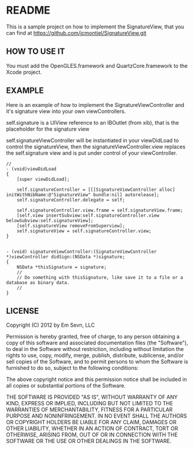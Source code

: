 README
======

This is a sample project on how to implement the SignatureView, that you can find at https://github.com/jcmontiel/SignatureView.git

HOW TO USE IT
-------------

You must add the OpenGLES.framework and QuartzCore.framework to the Xcode project.

EXAMPLE
-------

Here is an example of how to implement the SignatureViewController and it's signature view into your own viewControllers.

self.signature is a UIView reference to an IBOutlet (from xib), that is the placeholder for the signature view

self.signatureViewController will be instantiated in your viewDidLoad to control the signatureView, then the signatureViewController.view replaces the self.signature view and is put under control of your viewController.

	//
	- (void)viewDidLoad
	{
		[super viewDidLoad];
  
		self.signatureController = [[[SignatureViewController alloc] initWithNibName:@"SignatureView" bundle:nil] autorelease];
		self.signatureController.delegate = self;
  
		self.signatureController.view.frame = self.signatureView.frame;
		[self.view insertSubview:self.signatureController.view belowSubview:self.signatureView];
		[self.signatureView removeFromSuperview];
		self.signatureView = self.signatureController.view;
	}


	- (void) signatureViewController:(SignatureViewController *)viewController didSign:(NSData *)signature;
	{
		NSData *thisSignature = signature;
		// 
		// Do something with thisSignature, like save it to a file or a database as binary data.
		//
	}

LICENSE
-------

Copyright (C) 2012 by Em Sevn, LLC

Permission is hereby granted, free of charge, to any person obtaining a copy
of this software and associated documentation files (the "Software"), to deal
in the Software without restriction, including without limitation the rights
to use, copy, modify, merge, publish, distribute, sublicense, and/or sell
copies of the Software, and to permit persons to whom the Software is
furnished to do so, subject to the following conditions:

The above copyright notice and this permission notice shall be included in
all copies or substantial portions of the Software.

THE SOFTWARE IS PROVIDED "AS IS", WITHOUT WARRANTY OF ANY KIND, EXPRESS OR
IMPLIED, INCLUDING BUT NOT LIMITED TO THE WARRANTIES OF MERCHANTABILITY,
FITNESS FOR A PARTICULAR PURPOSE AND NONINFRINGEMENT. IN NO EVENT SHALL THE
AUTHORS OR COPYRIGHT HOLDERS BE LIABLE FOR ANY CLAIM, DAMAGES OR OTHER
LIABILITY, WHETHER IN AN ACTION OF CONTRACT, TORT OR OTHERWISE, ARISING FROM,
OUT OF OR IN CONNECTION WITH THE SOFTWARE OR THE USE OR OTHER DEALINGS IN
THE SOFTWARE.
